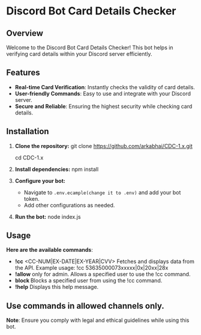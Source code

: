 # Discord Bot Card Details Checker

## Overview
Welcome to the Discord Bot Card Details Checker! This bot helps in verifying card details within your Discord server efficiently.

## Features
- **Real-time Card Verification**: Instantly checks the validity of card details.
- **User-friendly Commands**: Easy to use and integrate with your Discord server.
- **Secure and Reliable**: Ensuring the highest security while checking card details.

## Installation

1. **Clone the repository:**
    git clone https://github.com/arkabhai/CDC-1.x.git

   cd CDC-1.x

3. **Install dependencies:**
    npm install

4. **Configure your bot:**
    - Navigate to `.env.ecample(change it to .env)` and add your bot token.
    - Add other configurations as needed.

5. **Run the bot:**
    node index.js

## Usage

**Here are the available commands**:
- **!cc** <CC-NUM|EX-DATE|EX-YEAR|CVV>
Fetches and displays data from the API. Example usage: !cc 53635000073xxxxx|0x|20xx|28x
- **!allow** <user> only for admin.
Allows a specified user to use the !cc command.
- **block <user>**
Blocks a specified user from using the !cc command.
- **!help**
Displays this help message.

## Use commands in allowed channels only.

**Note**: Ensure you comply with legal and ethical guidelines while using this bot.
